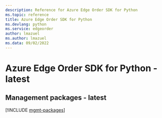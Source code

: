 ```yaml
---
description: Reference for Azure Edge Order SDK for Python
ms.topic: reference
title: Azure Edge Order SDK for Python
ms.devlang: python
ms.service: edgeorder
author: lmazuel
ms.author: lmazuel
ms.data: 09/02/2022
---
```

# Azure Edge Order SDK for Python - latest

## Management packages - latest
[!INCLUDE [mgmt-packages](edge-order-mgmt-index.md)]